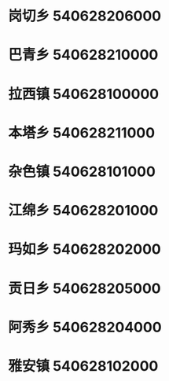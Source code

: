 # 岗切乡 540628206000
# 巴青乡 540628210000
# 拉西镇 540628100000
# 本塔乡 540628211000
# 杂色镇 540628101000
# 江绵乡 540628201000
# 玛如乡 540628202000
# 贡日乡 540628205000
# 阿秀乡 540628204000
# 雅安镇 540628102000
